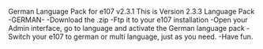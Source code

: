 German Language Pack for e107 v2.3.1 This is Version 2.3.3 Language Pack -GERMAN- -Download the .zip -Ftp it to your e107 installation -Open your Admin interface, go to language and activate the German language pack -Switch your e107 to german or multi language, just as you need. -Have fun.
